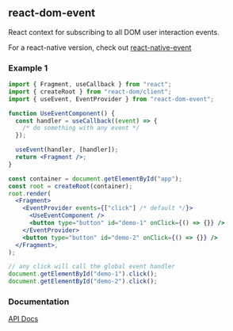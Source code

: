 ## react-dom-event

React context for subscribing to all DOM user interaction events.

For a react-native version, check out [react-native-event](https://www.npmjs.com/package/react-native-event)

### Example 1

```jsx
import { Fragment, useCallback } from "react";
import { createRoot } from "react-dom/client";
import { useEvent, EventProvider } from "react-dom-event";

function UseEventComponent() {
  const handler = useCallback((event) => {
    /* do something with any event */
  });

  useEvent(handler, [handler]);
  return <Fragment />;
}

const container = document.getElementById("app");
const root = createRoot(container);
root.render(
  <Fragment>
    <EventProvider events={["click"] /* default */}>
      <UseEventComponent />
      <button type="button" id="demo-1" onClick={() => {}} />
    </EventProvider>
    <button type="button" id="demo-2" onClick={() => {}} />
  </Fragment>,
);

// any click will call the global event handler
document.getElementById("demo-1").click();
document.getElementById("demo-2").click();
```

### Documentation

[API Docs](https://kmalakoff.github.io/react-dom-event/)
